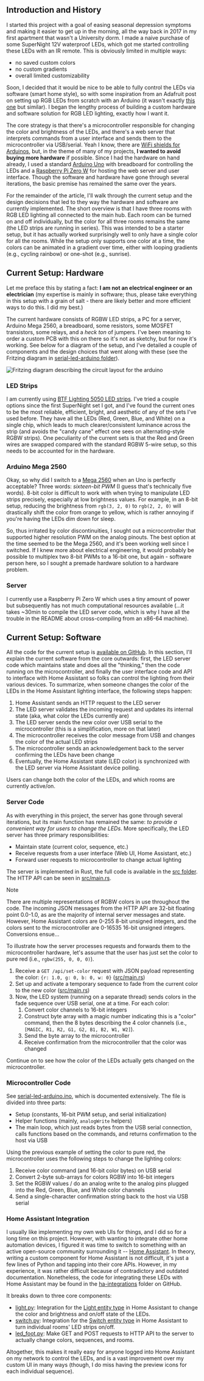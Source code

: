 ## Introduction and History

I started this project with a goal of easing seasonal depression symptoms and making it easier to get up in the morning, all the way back in 2017 in my first apartment that wasn't a University dorm. I made a naive purchase of some SuperNight 12V waterproof LEDs, which got me started controlling these LEDs with an IR remote. This is obviously limited in multiple ways:

- no saved custom colors
- no custom gradients
- overall limited customizability

Soon, I decided that it would be nice to be able to fully control the LEDs via software (smart home style), so with some inspiration from an Adafruit post on setting up RGB LEDs from scratch with an Arduino (it wasn't exactly [this one](https://learn.adafruit.com/rgb-led-strips) but similar). I began the lengthy process of building a custom hardware and software solution for RGB LED lighting, exactly how I want it.

The core strategy is that there's a microcontroller responsible for changing the color and brightness of the LEDs, and there's a web server that interprets commands from a user interface and sends them to the microcontroller via USB/serial. Yeah I know, there are [WiFi shields for Arduinos](https://wiki-content.arduino.cc/en/Guide/ArduinoWiFiShield/), but, in the theme of many of my projects, **I wanted to avoid buying more hardware** if possible. Since I had the hardware on hand already, I used a standard [Arduino Uno](https://store.arduino.cc/products/arduino-uno-rev3) with breadboard for controlling the LEDs and a [Raspberry Pi Zero W](https://www.raspberrypi.com/products/raspberry-pi-zero-w/) for hosting the web server and user interface. Though the software and hardware have gone through several iterations, the basic premise has remained the same over the years.

For the remainder of the article, I'll walk through the current setup and the design decisions that led to they way the hardware and software are currently implemented. The short overview is that I have three rooms with RGB LED lighting all connected to the main hub. Each room can be turned on and off individually, but the color for all three rooms remains the same (the LED strips are running in series). This was intended to be a starter setup, but it has actually worked surprisingly well to only have a single color for all the rooms. While the setup only supports one color at a time, the colors can be animated in a gradient over time, either with looping gradients (e.g., cycling rainbow) or one-shot (e.g., sunrise).


## Current Setup: Hardware

Let me preface this by stating a fact: **I am not an electrical engineer or an electrician** (my expertise is mainly in software; thus, please take everything in this setup with a grain of salt - there are likely better and more efficient ways to do this. I did my best.)

The current hardware consists of RGBW LED strips, a PC for a server, Arduino Mega 2560, a breadboard, some resistors, some MOSFET transistors, some relays, and a *heck ton* of jumpers. I've been meaning to order a custom PCB with this on there so it's not as sketchy, but for now it's working. See below for a diagram of the setup, and I've detailed a couple of components and the design choices that went along with these (see the Fritzing diagram in [serial-led-arduino folder](./serial-led-arduino)).

![Fritzing diagram describing the circuit layout for the arduino](./serial-led-arduino/led-foot-hardware-setup.png)

### LED Strips

I am currently using [BTF Lighting 5050 LED strips](https://www.amazon.com/gp/product/B01D1I50UW/ref=ox_sc_rp_title_rp_9?smid=&psc=1&pf_rd_p=a31e89a8-26da-4517-9344-bed7a347818e&pd_rd_wg=619qR&pd_rd_i=B01D1I50UW&pd_rd_w=EUhsk&content-id=amzn1.sym.a31e89a8-26da-4517-9344-bed7a347818e&pd_rd_r=PSF980GHBM97EWVXQJ56). I've tried a couple options since the first SuperNight set I got, and I've found the current ones to be the most reliable, efficient, bright, and aesthetic of any of the sets I've used before. They have all the LEDs (Red, Green, Blue, and White) on a single chip, which leads to much clearer/consistent luminance across the strip (and avoids the "candy cane" effect one sees on alternating-style RGBW strips). One peculiarity of the current sets is that the Red and Green wires are swapped compared with the standard RGBW 5-wire setup, so this needs to be accounted for in the hardware. 

### Arduino Mega 2560

Okay, so why did I switch to a [Mega 2560](https://store.arduino.cc/products/arduino-mega-2560-rev3) when an Uno is perfectly acceptable? Three words: *sixteen-bit PWM* (I guess that's technically five words). 8-bit color is difficult to work with when trying to manipulate LED strips precisely, especially at low brightness values. For example, in an 8-bit setup, reducing the brightness from `rgb(3, 2, 0)` to `rgb(2, 2, 0)` will drastically shift the color from orange to yellow, which is rather annoying if you're having the LEDs dim down for sleep.

So, thus irritated by color discontinuities, I sought out a microcontroller that supported higher resolution PWM on the analog pinouts. The best option at the time seemed to be the Mega 2560, and it's been working well since I switched. If I knew more about electrical engineering, it would probably be possible to multiplex two 8-bit PWMs to a 16-bit one, but again - software person here, so I sought a premade hardware solution to a hardware problem.

### Server

I currently use a Raspberry Pi Zero W which uses a tiny amount of power but subsequently has not much computational resources available (...it takes ~30min to compile the LED server code, which is why I have all the trouble in the README about cross-compiling from an x86-64 machine).


## Current Setup: Software

All the code for the current setup is [available on GitHub](https://github.com/bridger-herman/led-foot). In this section, I'll explain the current software from the core outwards: first, the LED server code which maintains state and does all the "thinking," then
the code running on the microcontroller, and finally the user interface code and API to interface with Home Assistant so folks can control the lighting from their various devices. To summarize, when someone changes the color of the LEDs in the Home Assistant lighting interface, the following steps happen:

1. Home Assistant sends an HTTP request to the LED server
2. The LED server validates the incoming request and updates its internal state (aka, what color the LEDs currently are)
3. The LED server sends the new color over USB serial to the microcontroller (this is a simplification, more on that later)
4. The microcontroller receives the color message from USB and changes the color of the actual LED strips
5. The microcontroller sends an acknowledgement back to the server confirming the LEDs have been change
6. Eventually, the Home Assistant state (LED color) is synchronized with the LED server via Home Assistant device polling.

Users can change both the color of the LEDs, and which rooms are currently active/on.

### Server Code

As with everything in this project, the server has gone through several iterations, but its main function has remained the same: *to provide a convenient way for users to change the LEDs*. More specifically, the LED server has three primary responsibilities:

- Maintain state (current color, sequence, etc.)
- Receive requests from a user interface (Web UI, Home Assistant, etc.)
- Forward user requests to microcontroller to change actual lighting

The server is implemented in Rust, the full code is available in the [src folder](./src). The HTTP API can be seen in [src/main.rs](./src/main.rs).

> [!note]
> There are multiple representations of RGBW colors in use throughout the code. The incoming JSON messages from the HTTP API are 32-bit floating point 0.0-1.0, as are the majority of internal server messages and state. However, Home Assistant colors are 0-255 8-bit unsigned integers, and the colors sent to the microcontroller are 0-16535 16-bit unsigned integers. Conversions ensue...

To illustrate how the server processes requests and forwards them to the microcontroller hardware, let's assume that the user has just set the color to pure red (i.e., `rgbw(255, 0, 0, 0)`).

1. Receive a `GET /api/set-color` request with JSON payload representing the color: `{r: 1.0, g: 0, b: 0, w: 0}` ([src/main.rs](https://github.com/bridger-herman/led-foot/blob/main/src/main.rs))
2. Set up and activate a temporary sequence to fade from the current color to the new color ([src/main.rs](https://github.com/bridger-herman/led-foot/blob/main/src/main.rs))
3. Now, the LED system (running on a separate thread) sends colors in the fade sequence over USB serial, one at a time. For each color:
    1. Convert color channels to 16-bit integers
    2. Construct byte array with a magic number indicating this is a "color" command, then the 8 bytes describing the 4 color channels (i.e., `[MAGIC, R1, R2, G1, G2, B1, B2, W1, W2]`).
    3. Send the byte array to the microcontroller
    4. Receive confirmation from the microcontroller that the color was changed

Continue on to see how the color of the LEDs actually gets changed on the microcontroller.

### Microcontroller Code

See [serial-led-arduino.ino](./serial-led-arduino/serial-led-arduino.ino), which is documented extensively. The file is divided into three parts:

- Setup (constants, 16-bit PWM setup, and serial initialization)
- Helper functions (mainly, `analogWrite` helpers)
- The main loop, which just reads bytes from the USB serial connection, calls functions based on the commands, and returns confirmation to the host via USB

Using the previous example of setting the color to pure red, the microcontroller uses the following steps to change the lighting colors:

1. Receive color command (and 16-bit color bytes) on USB serial
2. Convert 2-byte sub-arrays for colors RGBW into 16-bit integers
3. Set the RGBW values / do an analog write to the analog pins plugged into the Red, Green, Blue, and White color channels
4. Send a single-character confirmation string back to the host via USB serial

### Home Assistant Integration

I usually like implementing my own web UIs for things, and I did so for a long time on this project. However, with wanting to integrate other home automation devices, I figured it was time to switch to something with an active open-source community surrounding it -- [Home Assistant](https://homeassistant.io). In theory, writing a custom component for Home Assistant is not difficult, it's just a few lines of Python and tapping into their core APIs. However, in my experience, it was rather difficult because of contradictory and outdated documentation. Nonetheless, the code for integrating these LEDs with Home Assistant may be found in the [ha-integrations](https://github.com/bridger-herman/led-foot/tree/main/ha-integrations) folder on GitHub.

It breaks down to three core components:
- [light.py](./ha-integrations/led_foot/light.py): Integration for the [Light entity type](https://developers.home-assistant.io/docs/core/entity/light/) in Home Assistant to change the color and brightness and on/off state of the LEDs.
- [switch.py](./ha-integrations/led_foot/switch.py): Integration for the [Switch entity type](https://developers.home-assistant.io/docs/core/entity/switch/) in Home Assistant to turn individual rooms' LED strips on/off.
- [led_foot.py](./ha-integrations/led_foot/led_foot.py): Make GET and POST requests to HTTP API to the server to actually change colors, sequences, and rooms.

Altogether, this makes it really easy for anyone logged into Home Assistant on my network to control the LEDs, and is a vast improvement over my custom UI in many ways (though, I do miss having the preview icons for each individual sequence).
